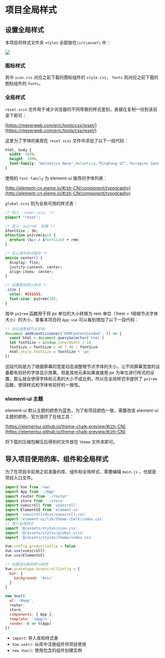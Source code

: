 # 项目全局样式

## 设置全局样式
本项目将样式文件夹 `styles` 全部放在`\src\asset\` 中：

![](/imgs/readme/4.png)

### 图标样式

其中 `icon.css` 对应之前下载的图标组件的 `style.css`， `fonts` 则对应之前下载的图标组件的 `fonts`。

### 全局样式

`reset.scss` 文件用于减少浏览器的不同导致的样式差别，直接在复制一份到该目录下即可：

[https://meyerweb.com/eric/tools/css/reset/](https://meyerweb.com/eric/tools/css/reset/)

这里为了字体的美观在 `reset.scss` 文件中添加了以下一段代码：

```css
html, body {
  width: 100%;
  height: 100%;
  font-family: "Helvetica Neue",Helvetica,"PingFang SC","Hiragino Sans GB","Microsoft YaHei","å¾®è½¯é›…é»‘",Arial,sans-serif;
}
```

使用的 `font-family` 为 element-ui 推荐的字体列表：

[http://element-cn.eleme.io/#/zh-CN/component/typography](http://element-cn.eleme.io/#/zh-CN/component/typography)

`global.scss` 则为全局可用的样式表：

```CSS
/* 导入 `reset.scss` */
@import "reset";

/* 定义 `px2rem` 函数 */
$fontSize : 36;
@function px2rem($px) {
  @return ($px / $fontSize) + rem;
}

/* 定义居中样式缩写 */
@mixin center() {
  display: flex;
  justify-content: center;
  align-items: center;
}

/* 设置图标默认样式 */
.icon {
  color: #555555;
  font-size: px2rem(20);
}
```

其中 `px2rem` 函数用于将 px 单位的大小转换为 rem 单位（1rem = 1倍根节点字体大小）的大小，查看本项目的 `App.vue` 可以看到增加了以下一段代码：

```javascript
// 动态调整根节点字体
document.addEventListener('DOMContentLoaded', () => {
  const html = document.querySelector('html')
  let fontSize = window.innerWidth / 10
  fontSize = fontSize > 48 ? 48 : fontSize
  html.style.fontSize = fontSize + 'px'
})
```

这段代码是为了根据屏幕的宽度动态调整根节点字体的大小，让不同屏幕宽度的设备都有较好的字体显示效果。但是其他元素如果直接用 px 为单位进行样式的设置，那么就会使得字体和元素的大小不成比例，所以在全局样式中提供了 `px2rem` 函数，使得样式和字体有较好的一致性。

### element-ui 主题

element-ui 默认主题的颜色为蓝色，为了和项目颜色一致，需要改变 element-ui 主题的颜色，官方提供了在线工具：

[https://elementui.github.io/theme-chalk-preview/#/zh-CN](https://elementui.github.io/theme-chalk-preview/#/zh-CN)

将下载的压缩包解压后得到的文件放在 `theme` 文件夹即可。

## 导入项目使用的库、组件和全局样式

为了在项目中启用之前准备的库、组件和全局样式，需要编辑 `main.js` ，也就是项目入口文件。

```javascript
import Vue from 'vue'
import App from './App'
import router from './router'
import store from './store'
import vuescroll from 'vuescroll'
import ElementUI from 'element-ui'
import 'vuescroll/dist/vuescroll.css'
import 'element-ui/lib/theme-chalk/index.css'
// 导入全局样式
import '@/assets/styles/icon.css'
import '@/assets/styles/global.scss'
import '@/assets/styles/theme/index.css'

Vue.config.productionTip = false
Vue.use(vuescroll)
Vue.use(ElementUI)

// 设置滚动条的默认颜色
Vue.prototype.$vuescrollConfig = {
  bar: {
    background: '#ccc'
  }
}

new Vue({
  el: '#app',
  router,
  store,
  components: { App },
  template: '<App/>',
  render: h => h(App)
})

```

- `import`: 导入库和样式表
- `Vue.use()`: 从库中注册组件供项目使用
- `new Vue()`: 使用包含的组件创建实例